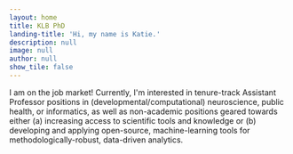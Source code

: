 ```yaml
---
layout: home
title: KLB PhD
landing-title: 'Hi, my name is Katie.'
description: null
image: null
author: null
show_tile: false
---
```


I am on the job market! Currently, I'm interested in tenure-track Assistant Professor positions in (developmental/computational) neuroscience, public health, or informatics, as well as non-academic positions geared towards either (a) increasing access to scientific tools and knowledge or (b) developing and applying open-source, machine-learning tools for methodologically-robust, data-driven analytics.

